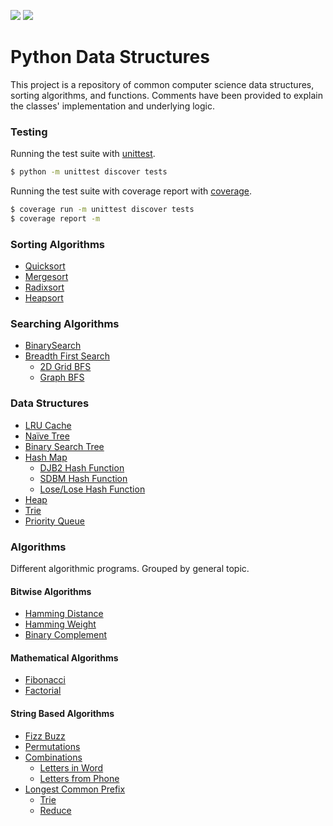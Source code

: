 <p>
    <img src="https://img.shields.io/badge/coverage-100%25-brightgreen.svg"/>
    <img src="https://img.shields.io/badge/python-%3E%3D3.6.4-blue.svg"/>
</p>

# Python Data Structures

This project is a repository of common computer science data
structures, sorting algorithms, and functions.  Comments have 
been provided to explain the classes' implementation and underlying
logic.

### Testing

Running the test suite with [unittest](https://docs.python.org/3/library/unittest.html).
```Bash
$ python -m unittest discover tests
```

Running the test suite with coverage report with [coverage](http://coverage.readthedocs.io/en/latest/).
```Bash
$ coverage run -m unittest discover tests
$ coverage report -m
```

### Sorting Algorithms
* [Quicksort](sorts/quicksort.py)
* [Mergesort](sorts/mergesort.py)
* [Radixsort](sorts/radixsort.py)
* [Heapsort](sorts/heapsort.py)

### Searching Algorithms
* [BinarySearch](searches/binary_search.py)
* [Breadth First Search](searches/breadth_first_search.py)
  * [2D Grid BFS](searches/breadth_first_search.py)
  * [Graph BFS](searches/breadth_first_search.py)

### Data Structures
* [LRU Cache](structures/lru_cache.py)
* [Naïve Tree](structures/naive_tree.py)
* [Binary Search Tree](structures/binary_search_tree.py)
* [Hash Map](structures/hash_map.py)
  * [DJB2 Hash Function](structures/hash_map.py)
  * [SDBM Hash Function](structures/hash_map.py)
  * [Lose/Lose Hash Function](structures/hash_map.py)
* [Heap](structures/heap.py)
* [Trie](structures/trie.py)
* [Priority Queue](structures/priority_queue.py)

### Algorithms

Different algorithmic programs.  Grouped by general topic.

#### Bitwise Algorithms
* [Hamming Distance](algorithms/bitwise/hamming_ops.py)
* [Hamming Weight](algorithms/bitwise/hamming_ops.py)
* [Binary Complement](algorithms/bitwise/complement.py)

#### Mathematical Algorithms
* [Fibonacci](algorithms/math/fibonacci.py)
* [Factorial](algorithms/math/factorial.py)

#### String Based Algorithms
* [Fizz Buzz](algorithms/string/fizz_buzz.py)
* [Permutations](algorithms/string/permutations.py)
* [Combinations](algorithms/string/combinations.py)
  * [Letters in Word](algorithms/string/combinations.py)
  * [Letters from Phone](algorithms/string/combinations.py)
* [Longest Common Prefix](algorithms/string/longest_common_prefix.py)
  * [Trie](algorithms/string/longest_common_prefix.py)
  * [Reduce](algorithms/string/longest_common_prefix.py)